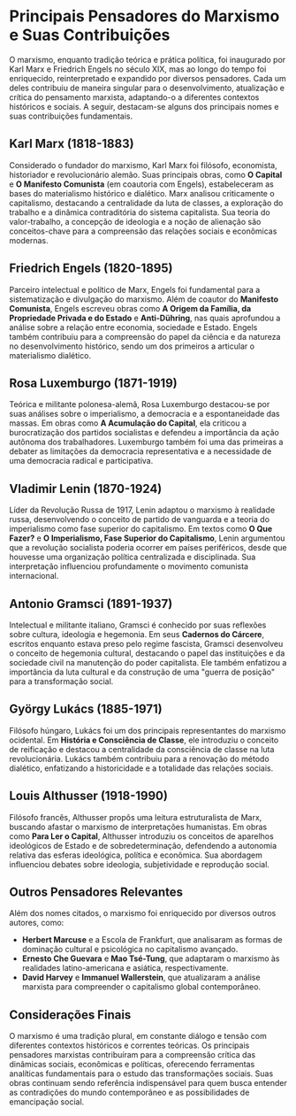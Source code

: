 
# Principais Pensadores do Marxismo e Suas Contribuições

O marxismo, enquanto tradição teórica e prática política, foi inaugurado por Karl Marx e Friedrich Engels no século XIX, mas ao longo do tempo foi enriquecido, reinterpretado e expandido por diversos pensadores. Cada um deles contribuiu de maneira singular para o desenvolvimento, atualização e crítica do pensamento marxista, adaptando-o a diferentes contextos históricos e sociais. A seguir, destacam-se alguns dos principais nomes e suas contribuições fundamentais.

## Karl Marx (1818-1883)

Considerado o fundador do marxismo, Karl Marx foi filósofo, economista, historiador e revolucionário alemão. Suas principais obras, como **O Capital** e **O Manifesto Comunista** (em coautoria com Engels), estabeleceram as bases do materialismo histórico e dialético. Marx analisou criticamente o capitalismo, destacando a centralidade da luta de classes, a exploração do trabalho e a dinâmica contraditória do sistema capitalista. Sua teoria do valor-trabalho, a concepção de ideologia e a noção de alienação são conceitos-chave para a compreensão das relações sociais e econômicas modernas.

## Friedrich Engels (1820-1895)

Parceiro intelectual e político de Marx, Engels foi fundamental para a sistematização e divulgação do marxismo. Além de coautor do **Manifesto Comunista**, Engels escreveu obras como **A Origem da Família, da Propriedade Privada e do Estado** e **Anti-Dühring**, nas quais aprofundou a análise sobre a relação entre economia, sociedade e Estado. Engels também contribuiu para a compreensão do papel da ciência e da natureza no desenvolvimento histórico, sendo um dos primeiros a articular o materialismo dialético.

## Rosa Luxemburgo (1871-1919)

Teórica e militante polonesa-alemã, Rosa Luxemburgo destacou-se por suas análises sobre o imperialismo, a democracia e a espontaneidade das massas. Em obras como **A Acumulação do Capital**, ela criticou a burocratização dos partidos socialistas e defendeu a importância da ação autônoma dos trabalhadores. Luxemburgo também foi uma das primeiras a debater as limitações da democracia representativa e a necessidade de uma democracia radical e participativa.

## Vladimir Lenin (1870-1924)

Líder da Revolução Russa de 1917, Lenin adaptou o marxismo à realidade russa, desenvolvendo o conceito de partido de vanguarda e a teoria do imperialismo como fase superior do capitalismo. Em textos como **O Que Fazer?** e **O Imperialismo, Fase Superior do Capitalismo**, Lenin argumentou que a revolução socialista poderia ocorrer em países periféricos, desde que houvesse uma organização política centralizada e disciplinada. Sua interpretação influenciou profundamente o movimento comunista internacional.

## Antonio Gramsci (1891-1937)

Intelectual e militante italiano, Gramsci é conhecido por suas reflexões sobre cultura, ideologia e hegemonia. Em seus **Cadernos do Cárcere**, escritos enquanto estava preso pelo regime fascista, Gramsci desenvolveu o conceito de hegemonia cultural, destacando o papel das instituições e da sociedade civil na manutenção do poder capitalista. Ele também enfatizou a importância da luta cultural e da construção de uma "guerra de posição" para a transformação social.

## György Lukács (1885-1971)

Filósofo húngaro, Lukács foi um dos principais representantes do marxismo ocidental. Em **História e Consciência de Classe**, ele introduziu o conceito de reificação e destacou a centralidade da consciência de classe na luta revolucionária. Lukács também contribuiu para a renovação do método dialético, enfatizando a historicidade e a totalidade das relações sociais.

## Louis Althusser (1918-1990)

Filósofo francês, Althusser propôs uma leitura estruturalista de Marx, buscando afastar o marxismo de interpretações humanistas. Em obras como **Para Ler o Capital**, Althusser introduziu os conceitos de aparelhos ideológicos de Estado e de sobredeterminação, defendendo a autonomia relativa das esferas ideológica, política e econômica. Sua abordagem influenciou debates sobre ideologia, subjetividade e reprodução social.

## Outros Pensadores Relevantes

Além dos nomes citados, o marxismo foi enriquecido por diversos outros autores, como:

- **Herbert Marcuse** e a Escola de Frankfurt, que analisaram as formas de dominação cultural e psicológica no capitalismo avançado.
- **Ernesto Che Guevara** e **Mao Tsé-Tung**, que adaptaram o marxismo às realidades latino-americana e asiática, respectivamente.
- **David Harvey** e **Immanuel Wallerstein**, que atualizaram a análise marxista para compreender o capitalismo global contemporâneo.

## Considerações Finais

O marxismo é uma tradição plural, em constante diálogo e tensão com diferentes contextos históricos e correntes teóricas. Os principais pensadores marxistas contribuíram para a compreensão crítica das dinâmicas sociais, econômicas e políticas, oferecendo ferramentas analíticas fundamentais para o estudo das transformações sociais. Suas obras continuam sendo referência indispensável para quem busca entender as contradições do mundo contemporâneo e as possibilidades de emancipação social.
```
